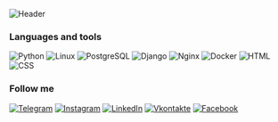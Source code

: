 ![Header](https://github.com/GrigorevEv/GrigorevEv/blob/main/assets/photo.) 

### Languages and tools
![Python](https://img.shields.io/badge/-Python-090909?style=for-the-badge&logo=python)
![Linux](https://img.shields.io/badge/-Linux-090909?style=for-the-badge&logo=linux)
![PostgreSQL](https://img.shields.io/badge/-PostgreSQL-090909?style=for-the-badge&logo=postgresql)
![Django](https://img.shields.io/badge/-Django-090909?style=for-the-badge&logo=django)
![Nginx](https://img.shields.io/badge/-Nginx-090909?style=for-the-badge&logo=nginx)
![Docker](https://img.shields.io/badge/-Docker-090909?style=for-the-badge&logo=docker)
![HTML](https://img.shields.io/badge/-HTML-090909?style=for-the-badge&logo=html5)
![CSS](https://img.shields.io/badge/-CSS-090909?style=for-the-badge&logo=css3)

### Follow me
[![Telegram](https://img.shields.io/badge/-Telegram-090909?style=for-the-badge&logo=telegram&logoColor=27A0D9)](https://t.me/GrigorevEv)
[![Instagram](https://img.shields.io/badge/-Instagram-090909?style=for-the-badge&logo=instagram&logoColor=B4068E)](https://www.instagram.com/millturner/)
[![LinkedIn](https://img.shields.io/badge/-LinkedIn-090909?style=for-the-badge&logo=linkedin&logoColor=007BB6)](https://www.linkedin.com/in/grigorevev)
[![Vkontakte](https://img.shields.io/badge/-Vkontakte-090909?style=for-the-badge&logo=Vk&logoColor=4F7DB3)](https://vk.com/evgeny_grigoryev90)
[![Facebook](https://img.shields.io/badge/-Facebook-090909?style=for-the-badge&logo=Facebook&logoColor=1195F5)](https://www.facebook.com/GrigorevEv)

